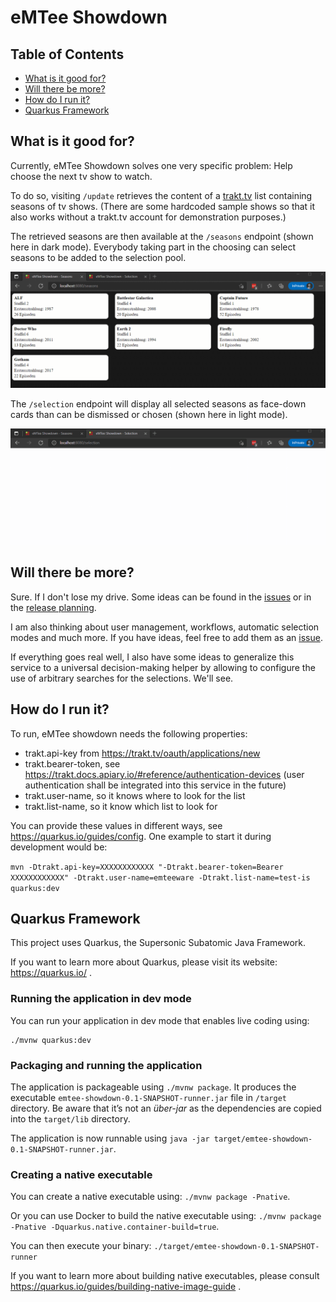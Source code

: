 # eMTee Showdown

## Table of Contents
* [What is it good for?](#purpose)
* [Will there be more?](#future)
* [How do I run it?](#properties)
* [Quarkus Framework](#quarkus)


<a name="purpose"/>

## What is it good for?

Currently, eMTee Showdown solves one very specific problem: Help choose the next tv show to watch.

To do so, visiting `/update` retrieves the content of a [trakt.tv](https://www.trakt.tv) list containing seasons of tv shows. (There are some hardcoded sample shows so that it also works without a trakt.tv account for demonstration purposes.)

The retrieved seasons are then available at the `/seasons` endpoint (shown here in dark mode). Everybody taking part in the choosing can select seasons to be added to the selection pool.

![Example of using the seasons endpoint featuring the dark mode.](/documentation/seasons%20endpoint.gif)

The `/selection` endpoint will display all selected seasons as face-down cards than can be dismissed or chosen (shown here in light mode).

![Example of using the selection endpoint featuring the light mode.](/documentation/selection%20endpoint.gif)

<a name="future"/>

## Will there be more?

Sure. If I don't lose my drive. Some ideas can be found in the [issues](https://github.com/methom/emtee-showdown/issues) or in the [release planning](https://github.com/methom/emtee-showdown/projects/1).

I am also thinking about user management, workflows, automatic selection modes and much more. If you have ideas, feel free to add them as an [issue](https://github.com/methom/emtee-showdown/issues/new).

If everything goes real well, I also have some ideas to generalize this service to a universal decision-making helper by allowing to configure the use of arbitrary searches for the selections. We'll see.

<a name="properties"/>

## How do I run it?

To run, eMTee showdown needs the following properties:
* trakt.api-key from https://trakt.tv/oauth/applications/new
* trakt.bearer-token, see https://trakt.docs.apiary.io/#reference/authentication-devices (user authentication shall be integrated into this service in the future)
* trakt.user-name, so it knows where to look for the list
* trakt.list-name, so it know which list to look for

You can provide these values in different ways, see https://quarkus.io/guides/config. One example to start it during development would be:

`mvn -Dtrakt.api-key=XXXXXXXXXXXX "-Dtrakt.bearer-token=Bearer XXXXXXXXXXXX" -Dtrakt.user-name=emteeware -Dtrakt.list-name=test-is quarkus:dev`

<a name="quarkus"/>

## Quarkus Framework

This project uses Quarkus, the Supersonic Subatomic Java Framework.

If you want to learn more about Quarkus, please visit its website: https://quarkus.io/ .

### Running the application in dev mode

You can run your application in dev mode that enables live coding using:
```
./mvnw quarkus:dev
```

### Packaging and running the application

The application is packageable using `./mvnw package`.
It produces the executable `emtee-showdown-0.1-SNAPSHOT-runner.jar` file in `/target` directory.
Be aware that it’s not an _über-jar_ as the dependencies are copied into the `target/lib` directory.

The application is now runnable using `java -jar target/emtee-showdown-0.1-SNAPSHOT-runner.jar`.

### Creating a native executable

You can create a native executable using: `./mvnw package -Pnative`.

Or you can use Docker to build the native executable using: `./mvnw package -Pnative -Dquarkus.native.container-build=true`.

You can then execute your binary: `./target/emtee-showdown-0.1-SNAPSHOT-runner`

If you want to learn more about building native executables, please consult https://quarkus.io/guides/building-native-image-guide .